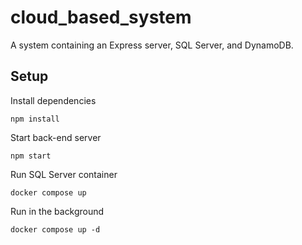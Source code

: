 # cloud_based_system

A system containing an Express server, SQL Server, and DynamoDB.

## Setup

Install dependencies
```
npm install
```

Start back-end server
```
npm start
```

Run SQL Server container
```
docker compose up
```

Run in the background
```
docker compose up -d
```